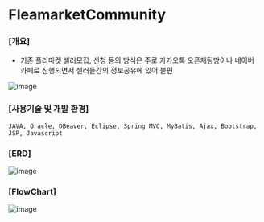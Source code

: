 # FleamarketCommunity

### [개요]
  - 기존 플리마켓 셀러모집, 신청 등의 방식은 주로 카카오톡 오픈채팅방이나 네이버 카페로 진행되면서 셀러들간의 정보공유에 있어 불편
 

![image](https://user-images.githubusercontent.com/114139279/236097447-f95e2cdc-71ae-480d-9666-30e600ea9b9a.png)


### [사용기술 및 개발 환경]
```
JAVA, Oracle, DBeaver, Eclipse, Spring MVC, MyBatis, Ajax, Bootstrap, JSP, Javascript
```

### [ERD]
![image](https://user-images.githubusercontent.com/114139279/236098480-0aff42ef-61bc-4168-98a4-59546d2cd131.png)


### [FlowChart]
![image](https://user-images.githubusercontent.com/114139279/236095707-92b4137c-6da2-4b98-a22e-75be6a85adf2.png)

